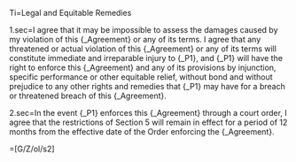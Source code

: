 Ti=Legal and Equitable Remedies

1.sec=I agree that it may be impossible to assess the damages caused by my violation of this {_Agreement} or any of its terms.  I agree that any threatened or actual violation of this {_Agreement} or any of its terms will constitute immediate and irreparable injury to {_P1}, and {_P1} will have the right to enforce this {_Agreement} and any of its provisions by injunction, specific performance or other equitable relief, without bond and without prejudice to any other rights and remedies that {_P1} may have for a breach or threatened breach of this {_Agreement}.

2.sec=In the event {_P1} enforces this {_Agreement} through a court order, I agree that the restrictions of Section 5 will remain in effect for a period of 12 months from the effective date of the Order enforcing the {_Agreement}.

=[G/Z/ol/s2]
